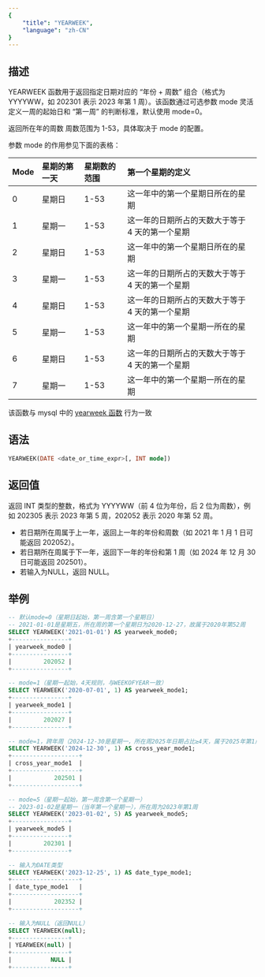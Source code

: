 ```yaml
---
{
    "title": "YEARWEEK",
    "language": "zh-CN"
}
---
```


## 描述

YEARWEEK 函数用于返回指定日期对应的 “年份 + 周数” 组合（格式为 YYYYWW，如 202301 表示 2023 年第 1 周）。该函数通过可选参数 mode 灵活定义一周的起始日和 “第一周” 的判断标准，默认使用 mode=0。

返回所在年的周数
周数范围为 1-53，具体取决于 mode 的配置。

参数 mode 的作用参见下面的表格：

|Mode |星期的第一天 |星期数的范围 |第一个星期的定义                             |
|:----|:------------|:------------|:--------------------------------------------|
|0    |星期日       |1-53         |这一年中的第一个星期日所在的星期             |
|1    |星期一       |1-53         |这一年的日期所占的天数大于等于 4 天的第一个星期|
|2    |星期日       |1-53         |这一年中的第一个星期日所在的星期             |
|3    |星期一       |1-53         |这一年的日期所占的天数大于等于 4 天的第一个星期|
|4    |星期日       |1-53         |这一年的日期所占的天数大于等于 4 天的第一个星期|
|5    |星期一       |1-53         |这一年中的第一个星期一所在的星期             |
|6    |星期日       |1-53         |这一年的日期所占的天数大于等于 4 天的第一个星期|
|7    |星期一       |1-53         |这一年中的第一个星期一所在的星期             |

该函数与 mysql 中的 [yearweek 函数](https://dev.mysql.com/doc/refman/8.4/en/date-and-time-functions.html#function_yearweek) 行为一致

## 语法

```sql
YEARWEEK(DATE <date_or_time_expr>[, INT mode])
```

## 返回值
返回 INT 类型的整数，格式为 YYYYWW（前 4 位为年份，后 2 位为周数），例如 202305 表示 2023 年第 5 周，202052 表示 2020 年第 52 周。

- 若日期所在周属于上一年，返回上一年的年份和周数（如 2021 年 1 月 1 日可能返回 202052）。
- 若日期所在周属于下一年，返回下一年的年份和第 1 周（如 2024 年 12 月 30 日可能返回 202501）。
- 若输入为NULL，返回 NULL。

## 举例

```sql
-- 默认mode=0（星期日起始，第一周含第一个星期日）
-- 2021-01-01是星期五，所在周的第一个星期日为2020-12-27，故属于2020年第52周
SELECT YEARWEEK('2021-01-01') AS yearweek_mode0;
+----------------+
| yearweek_mode0 |
+----------------+
|         202052 |
+----------------+

-- mode=1（星期一起始，4天规则，与WEEKOFYEAR一致）
SELECT YEARWEEK('2020-07-01', 1) AS yearweek_mode1;
+----------------+
| yearweek_mode1 |
+----------------+
|         202027 |
+----------------+

-- mode=1，跨年周（2024-12-30是星期一，所在周2025年日期占比≥4天，属于2025年第1周）
SELECT YEARWEEK('2024-12-30', 1) AS cross_year_mode1;
+-------------------+
| cross_year_mode1  |
+-------------------+
|            202501 |
+-------------------+

-- mode=5（星期一起始，第一周含第一个星期一）
-- 2023-01-02是星期一（当年第一个星期一），所在周为2023年第1周
SELECT YEARWEEK('2023-01-02', 5) AS yearweek_mode5;
+----------------+
| yearweek_mode5 |
+----------------+
|         202301 |
+----------------+

-- 输入为DATE类型
SELECT YEARWEEK('2023-12-25', 1) AS date_type_mode1;
+-------------------+
| date_type_mode1   |
+-------------------+
|            202352 |  
+-------------------+

-- 输入为NULL（返回NULL）
SELECT YEARWEEK(null);
+----------------+
| YEARWEEK(null) |
+----------------+
|           NULL |
+----------------+
```